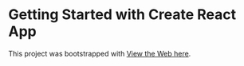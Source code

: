 # Getting Started with Create React App

This project was bootstrapped with [View the Web here](https://book-library-bzse.onrender.com).
